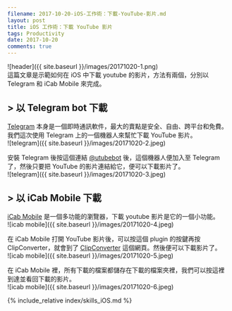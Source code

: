 ```yaml
---
filename: 2017-10-20-iOS-工作術：下載-YouTube-影片.md
layout: post
title: iOS 工作術：下載 YouTube 影片
tags: Productivity
date: 2017-10-20
comments: true
---
```


![header]({{ site.baseurl }}/images/20171020-1.png)  
這篇文章是示範如何在 iOS 中下載 youtube 的影片，方法有兩個，分別以 Telegram 和 iCab Mobile 來完成。

## > 以 Telegram bot 下載
[Telegram](https://web.telegram.org/) 本身是一個即時通訊軟件，最大的賣點是安全、自由、跨平台和免費。我們這次使用 Telegram 上的一個機器人來幫忙下載 YouTube 影片。  
![telegram]({{ site.baseurl }}/images/20171020-2.jpeg)

安裝 Telegram 後按這個連結 [@utubebot](https://telegram.me/utubebot) 後，這個機器人便加入至 Telegram 了，然後只要把 YouTube 的影片連結給它，便可以下載影片了。  
![telegram]({{ site.baseurl }}/images/20171020-3.jpeg)

## > 以 iCab Mobile 下載
[iCab Mobile](http://icab-mobile.de/) 是一個多功能的瀏覽器，下載 youtube 影片是它的一個小功能。  
![icab mobile]({{ site.baseurl }}/images/20171020-4.jpeg)

在 iCab Mobile 打開 YouTube 影片後，可以按這個 plugin 的按鍵再按 ClipConverter，就會到了 [ClipConverter](http://clipconverter.cc) 這個網頁。然後便可以下載影片了。  
![icab mobile]({{ site.baseurl }}/images/20171020-5.jpeg)

在 iCab Mobile 裡，所有下載的檔案都儲存在下載的檔案夾裡，我們可以按這裡到達並看回下載的影片。  
![icab mobile]({{ site.baseurl }}/images/20171020-6.jpeg)

{% include_relative index/skills_iOS.md %}
